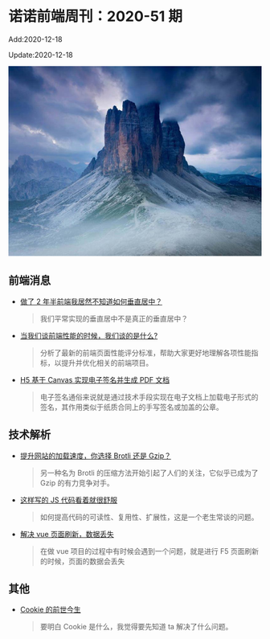 <!--
 * @Description: 2020-51
 * @Author: zoeblow
 * @Email: wangfuyuan@nnuo.com
 * @Date: 2020-07-17 19:10:51
 * @LastEditors: wangfuyuan
 * @LastEditTime: 2020-12-18 15:33:55
 * @FilePath: \nuofe-weekly\2020\weekly-51.md
 -->

# 诺诺前端周刊：2020-51 期

Add:2020-12-18

Update:2020-12-18

![202051](../images/2020/202051.jpg)

## 前端消息

- [做了 2 年半前端我居然不知道如何垂直居中？](https://mp.weixin.qq.com/s/1y_HpuNm8J5PFe1i8WBacA)

  > 我们平常实现的垂直居中不是真正的垂直居中？

- [当我们谈前端性能的时候，我们谈的是什么?](https://mp.weixin.qq.com/s/bjZT2u9gw7T9NbhtmykYYg)

  > 分析了最新的前端页面性能评分标准，帮助大家更好地理解各项性能指标，以提升并优化相关的前端项目。

- [H5 基于 Canvas 实现电子签名并生成 PDF 文档](https://juejin.cn/post/6901273585428463624)

  > 电子签名通俗来说就是通过技术手段实现在电子文档上加载电子形式的签名，其作用类似于纸质合同上的手写签名或加盖的公章。

## 技术解析

- [提升网站的加载速度，你选择 Brotli 还是 Gzip？](https://mp.weixin.qq.com/s/1gzpjpbcseYXEF5pvgt7nw)

  > 另一种名为 Brotli 的压缩方法开始引起了人们的关注，它似乎已成为了 Gzip 的有力竞争对手。

- [这样写的 JS 代码看着就很舒服](https://mp.weixin.qq.com/s/K2-l97ge66j280WeUTmXTg)

  > 如何提高代码的可读性、复用性、扩展性，这是一个老生常谈的问题。

- [解决 vue 页面刷新，数据丢失](https://www.cnblogs.com/tp51/p/14026035.html)

  > 在做 vue 项目的过程中有时候会遇到一个问题，就是进行 F5 页面刷新的时候，页面的数据会丢失

## 其他

- [Cookie 的前世今生](https://mp.weixin.qq.com/s/YqnhSWb03W-kTS0gyxTJjw)

  > 要明白 Cookie 是什么，我觉得要先知道 ta 解决了什么问题。
